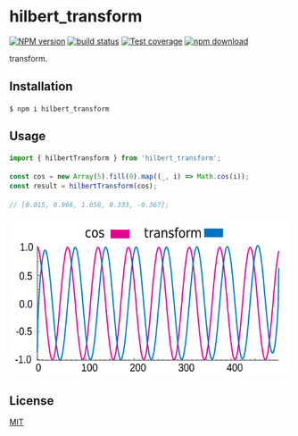 # hilbert_transform

[![NPM version][npm-image]][npm-url]
[![build status][ci-image]][ci-url]
[![Test coverage][codecov-image]][codecov-url]
[![npm download][download-image]][download-url]

transform.

## Installation

`$ npm i hilbert_transform`

## Usage

```js
import { hilbertTransform } from 'hilbert_transform';

const cos = new Array(5).fill(0).map((_, i) => Math.cos(i));
const result = hilbertTransform(cos);

// [0.015, 0.966, 1.058, 0.333, -0.367];
```

<p align="center">
  <img src="image/ht.png">
</p>

## License

[MIT](./LICENSE)

[npm-image]: https://img.shields.io/npm/v/hilbert_transform.svg
[npm-url]: https://www.npmjs.com/package/hilbert_transform
[ci-image]: https://github.com/josoriom/hilbert_transform/workflows/Node.js%20CI/badge.svg?branch=main
[ci-url]: https://github.com/josoriom/hilbert_transform/actions?query=workflow%3A%22Node.js+CI%22
[codecov-image]: https://img.shields.io/codecov/c/github/josoriom/hilbert_transform.svg
[codecov-url]: https://codecov.io/gh/josoriom/hilbert_transform
[download-image]: https://img.shields.io/npm/dm/hilbert_transform.svg
[download-url]: https://www.npmjs.com/package/hilbert_transform

